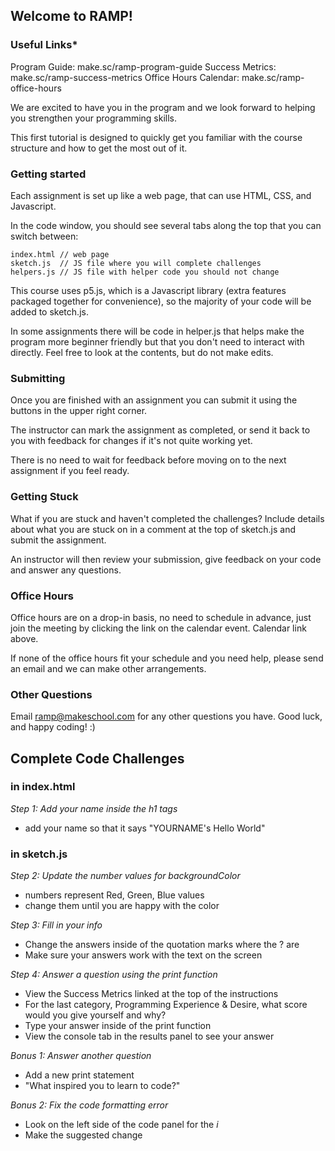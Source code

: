 ## Welcome to RAMP!

### Useful Links*
Program Guide: make.sc/ramp-program-guide
Success Metrics: make.sc/ramp-success-metrics
Office Hours Calendar: make.sc/ramp-office-hours

We are excited to have you in the program and we look forward to helping you strengthen your programming skills.

This first tutorial is designed to quickly get you familiar with the course structure and how to get the most out of it.

### Getting started
Each assignment is set up like a web page, that can use HTML, CSS, and Javascript.

In the code window, you should see several tabs along the top that you can switch between:
```
index.html // web page
sketch.js  // JS file where you will complete challenges
helpers.js // JS file with helper code you should not change
```

This course uses p5.js, which is a Javascript library (extra features packaged together for convenience), so the majority of your code will be added to sketch.js.

In some assignments there will be code in helper.js that helps make the program more beginner friendly but that you don't need to interact with directly. Feel free to look at the contents, but do not make edits.

### Submitting
Once you are finished with an assignment you can submit it using the buttons in the upper right corner.

The instructor can mark the assignment as completed,  or send it back to you with feedback for changes if it's not quite working yet.

There is no need to wait for feedback before moving on to the next assignment if you feel ready.

### Getting Stuck
What if you are stuck and haven't completed the challenges? Include details about what you are stuck on in a comment at the top of sketch.js and submit the assignment.

An instructor will then review your submission, give feedback on your code and answer any questions.

### Office Hours
Office hours are on a drop-in basis, no need to schedule in advance, just join the meeting by clicking the link on the calendar event. Calendar link above.

If none of the office hours fit your schedule and you need help, please send an email and we can make other arrangements.

### Other Questions
Email ramp@makeschool.com for any other questions you have. Good luck, and happy coding! :)


## Complete Code Challenges
### in index.html
*Step 1: Add your name inside the h1 tags*
- add your name so that it says "YOURNAME's Hello World"

### in sketch.js
*Step 2: Update the number values for backgroundColor*
- numbers represent Red, Green, Blue values
- change them until you are happy with the color

*Step 3: Fill in your info*
- Change the answers inside of the quotation marks where the ? are
- Make sure your answers work with the text on the screen

*Step 4: Answer a question using the print function*
- View the Success Metrics linked at the top of the instructions
- For the last category, Programming Experience & Desire, what score would you give yourself and why?
- Type your answer inside of the print function
- View the console tab in the results panel to see your answer

*Bonus 1: Answer another question*
- Add a new print statement
- "What inspired you to learn to code?"

*Bonus 2: Fix the code formatting error*
- Look on the left side of the code panel for the *i*
- Make the suggested change

